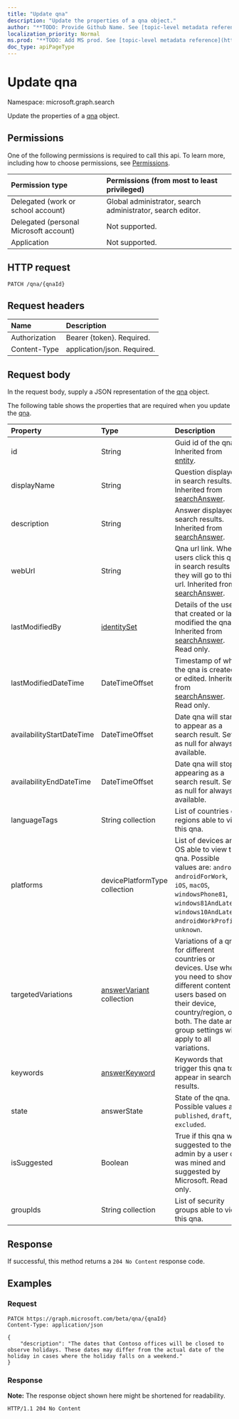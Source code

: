 ```yaml
---
title: "Update qna"
description: "Update the properties of a qna object."
author: "**TODO: Provide Github Name. See [topic-level metadata reference](https://msgo.azurewebsites.net/add/document/guidelines/metadata.html#topic-level-metadata)**"
localization_priority: Normal
ms.prod: "**TODO: Add MS prod. See [topic-level metadata reference](https://msgo.azurewebsites.net/add/document/guidelines/metadata.html#topic-level-metadata)**"
doc_type: apiPageType
---
```


# Update qna
Namespace: microsoft.graph.search

Update the properties of a [qna](../resources/qna.md) object.

## Permissions
One of the following permissions is required to call this api. To learn more, including how to choose permissions, see [Permissions](/graph/permissions-reference).

|Permission type|Permissions (from most to least privileged)|
|:---|:---|
|Delegated (work or school account)| Global administrator, search administrator, search editor. |
|Delegated (personal Microsoft account)| Not supported. |
|Application| Not supported. |

## HTTP request

<!-- {
  "blockType": "ignored"
}
-->
``` http
PATCH /qna/{qnaId}
```

## Request headers
|Name|Description|
|:---|:---|
|Authorization|Bearer {token}. Required.|
|Content-Type|application/json. Required.|

## Request body
In the request body, supply a JSON representation of the [qna](../resources/qna.md) object.

The following table shows the properties that are required when you update the [qna](../resources/qna.md).

|Property|Type|Description|
|:---|:---|:---|
|id|String|Guid id of the qna. Inherited from [entity](../resources/entity.md).|
|displayName|String|Question displayed in search results. Inherited from [searchAnswer](../resources/searchanswer.md).|
|description|String|Answer displayed in search results. Inherited from [searchAnswer](../resources/searchanswer.md).|
|webUrl|String|Qna url link. When users click this qna in search results they will go to this url. Inherited from [searchAnswer](../resources/searchanswer.md).|
|lastModifiedBy|[identitySet](../resources/identityset.md)|Details of the user that created or last modified the qna. Inherited from [searchAnswer](../resources/searchanswer.md). Read only.|
|lastModifiedDateTime|DateTimeOffset|Timestamp of when the qna is created or edited. Inherited from [searchAnswer](../resources/searchanswer.md). Read only.|
|availabilityStartDateTime|DateTimeOffset|Date qna will start to appear as a search result. Set as null for always available.|
|availabilityEndDateTime|DateTimeOffset|Date qna will stop appearing as a search result. Set as null for always available.|
|languageTags|String collection|List of countries or regions able to view this qna.|
|platforms|devicePlatformType collection|List of devices and OS able to view this qna. Possible values are: `android`, `androidForWork`, `iOS`, `macOS`, `windowsPhone81`, `windows81AndLater`, `windows10AndLater`, `androidWorkProfile`, `unknown`.|
|targetedVariations|[answerVariant](../resources/answerVariant.md) collection|Variations of a qna for different countries or devices. Use when you need to show different content to users based on their device, country/region, or both. The date and group settings will apply to all variations.|
|keywords|[answerKeyword](../resources/answerkeyword.md)|Keywords that trigger this qna to appear in search results.|
|state|answerState|State of the qna. Possible values are: `published`, `draft`, `excluded`.|
|isSuggested|Boolean|True if this qna was suggested to the admin by a user or was mined and suggested by Microsoft. Read only.|
|groupIds|String collection|List of security groups able to view this qna.|



## Response

If successful, this method returns a `204 No Content` response code.

## Examples

### Request
<!-- {
  "blockType": "request",
  "name": "update_qna"
}
-->
``` http
PATCH https://graph.microsoft.com/beta/qna/{qnaId}
Content-Type: application/json

{
    "description": "The dates that Contoso offices will be closed to observe holidays. These dates may differ from the actual date of the holiday in cases where the holiday falls on a wee​kend."
}
```


### Response
**Note:** The response object shown here might be shortened for readability.
<!-- {
  "blockType": "response",
  "truncated": true
}
-->
``` http
HTTP/1.1 204 No Content
```

